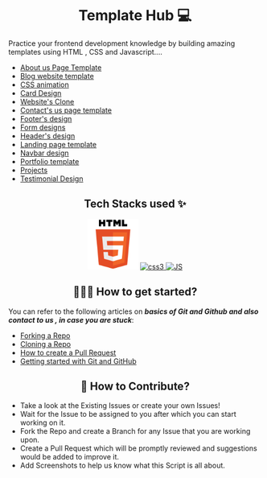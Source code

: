 <h1 align= center> Template Hub 💻</h1>
Practice your frontend development knowledge by building amazing templates using HTML , CSS and Javascript....


- [About us Page Template](https://github.com/Rishikavishnoi/TemplateHub/tree/main/About-page)
- [Blog website template](https://github.com/Rishikavishnoi/TemplateHub/tree/main/Blog-Site)
- [CSS animation](https://github.com/Rishikavishnoi/TemplateHub/tree/main/CSS-Animation)
- [Card Design](https://github.com/Rishikavishnoi/TemplateHub/tree/main/Cards)
- [Website's Clone ](https://github.com/Rishikavishnoi/TemplateHub/tree/main/Clone)
- [Contact's us page template](https://github.com/Rishikavishnoi/TemplateHub/tree/main/Contact%20page)
- [Footer's design](https://github.com/Rishikavishnoi/TemplateHub/tree/main/Footer)
- [Form designs](https://github.com/Rishikavishnoi/TemplateHub/tree/main/Forms)
- [Header's design](https://github.com/Rishikavishnoi/TemplateHub/tree/main/Header)
- [Landing page template](https://github.com/Rishikavishnoi/TemplateHub/tree/main/Landing-Page)
- [Navbar design](https://github.com/Rishikavishnoi/TemplateHub/tree/main/Navbar)
- [Portfolio template](https://github.com/Rishikavishnoi/TemplateHub/tree/main/Portfolio)
- [Projects](https://github.com/Rishikavishnoi/TemplateHub/tree/main/Project)
- [Testimonial Design](https://github.com/Rishikavishnoi/TemplateHub/tree/main/Testimonial)


<h2 align= center> Tech Stacks used ✨ </h2>

<p align="center">
   <a href="https://www.W3schools.com/html/" target="_blank" rel="noreferrer"><img src="https://raw.githubusercontent.com/devicons/devicon/master/icons/html5/html5-original-wordmark.svg" alt="html5" width="100" height="100"/></a>
  <a href="https://www.w3schools.com/css/" target="_blank" rel="noreferrer"> <img src="https://upload.wikimedia.org/wikipedia/commons/thumb/d/d5/CSS3_logo_and_wordmark.svg/1200px-CSS3_logo_and_wordmark.svg.png" alt="css3" width="100" height="100"/> </a> <a href="https://dart.dev" target="_blank" rel="noreferrer"></a>
  <a href="https://developer.mozilla.org/en-US/docs/Web/JavaScript" target="_blank" rel="noreferrer"> <img src="https://cdn.cdnlogo.com/logos/j/69/javascript.svg" alt="JS" width="80" height="80"/></a>
</p>

<h2 align=center> 👨🏻‍💻 How to get started? </h2> 

You can refer to the following articles on **_basics of Git and Github and also contact to us , in case you are stuck_**:

- [Forking a Repo](https://help.github.com/en/github/getting-started-with-github/fork-a-repo)
- [Cloning a Repo](https://help.github.com/en/desktop/contributing-to-projects/creating-a-pull-request)
- [How to create a Pull Request](https://opensource.com/article/19/7/create-pull-request-github)
- [Getting started with Git and GitHub](https://towardsdatascience.com/getting-started-with-git-and-github-6fcd0f2d4ac6)


<h2 align=center> 📝 How to Contribute? </h2>  

- Take a look at the Existing Issues or create your own Issues!
- Wait for the Issue to be assigned to you after which you can start working on it.
- Fork the Repo and create a Branch for any Issue that you are working upon.
- Create a Pull Request which will be promptly reviewed and suggestions would be added to improve it.
- Add Screenshots to help us know what this Script is all about.

